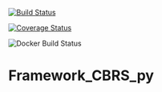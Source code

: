 [![Build Status](https://travis-ci.com/m3ttiw/Framework_CBRS_py.svg?branch=master)](https://travis-ci.com/m3ttiw/Framework_CBRS_py)

[![Coverage Status](https://coveralls.io/repos/github/m3ttiw/Framework_CBRS_py/badge.svg?branch=master&service=github)](https://coveralls.io/github/m3ttiw/Framework_CBRS_py?branch=master)

![Docker Build Status](https://img.shields.io/docker/build/rbarile17/framework_dependencies)

# Framework_CBRS_py
